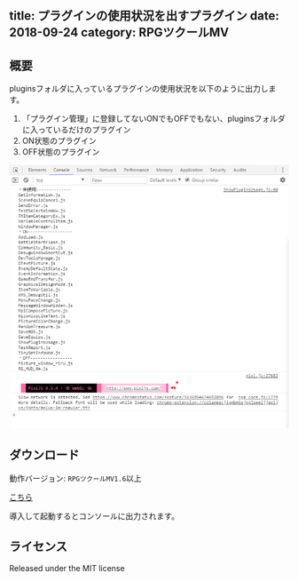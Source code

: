 title: プラグインの使用状況を出すプラグイン
date: 2018-09-24
category: RPGツクールMV
---

## 概要

pluginsフォルダに入っているプラグインの使用状況を以下のように出力します。

1. 「プラグイン管理」に登録してないONでもOFFでもない、pluginsフォルダに入っているだけのプラグイン
1. ON状態のプラグイン
1. OFF状態のプラグイン



![使用状況](/img/2018-09-24-plugin-usage/usage.png)


## ダウンロード

動作バージョン: `RPGツクールMV1.6`以上

[こちら](https://raw.githubusercontent.com/kido0617/rpgmakerMV-plugin/master/ShowPluginsUsage/ShowPluginsUsage.js)

導入して起動するとコンソールに出力されます。



## ライセンス

Released under the MIT license
